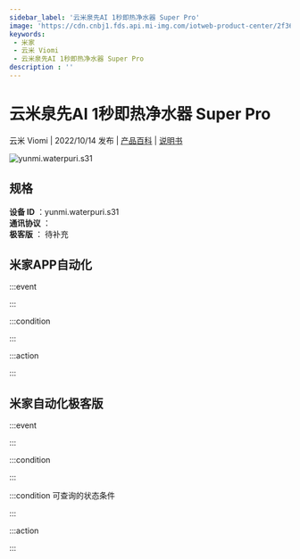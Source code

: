 ```yaml
---
sidebar_label: '云米泉先AI 1秒即热净水器 Super Pro'
image: 'https://cdn.cnbj1.fds.api.mi-img.com/iotweb-product-center/2f361138fd6f6bc264ec1d0976494aac_1659612757777.png?GalaxyAccessKeyId=AKVGLQWBOVIRQ3XLEW&Expires=9223372036854775807&Signature=WUvm09TBCZn3JWVKUwhO+dG5Z9M='
keywords: 
 - 米家
 - 云米 Viomi
 - 云米泉先AI 1秒即热净水器 Super Pro
description : ''
---
```

# 云米泉先AI 1秒即热净水器 Super Pro

云米 Viomi | 2022/10/14 发布 | [产品百科](https://home.mi.com/webapp/content/baike/product/index.html?model=yunmi.waterpuri.s31/) | [说明书](https://home.mi.com/views/introduction.html?model=yunmi.waterpuri.s31&region=cn)

![yunmi.waterpuri.s31](https://cdn.cnbj1.fds.api.mi-img.com/iotweb-product-center/2f361138fd6f6bc264ec1d0976494aac_1659612757777.png?GalaxyAccessKeyId=AKVGLQWBOVIRQ3XLEW&Expires=9223372036854775807&Signature=WUvm09TBCZn3JWVKUwhO+dG5Z9M=)

## 规格  
> 
**设备 ID** ：yunmi.waterpuri.s31  
**通讯协议** ：  
**极客版**  ： 待补充 


## 米家APP自动化  

:::event  

:::

:::condition  

:::

:::action   

:::

## 米家自动化极客版  

:::event  

:::

:::condition  

:::

:::condition 可查询的状态条件  

:::

:::action  

:::

        
